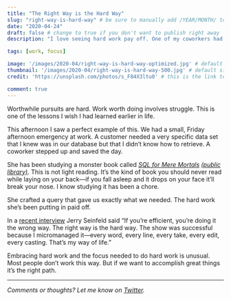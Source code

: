 ```yaml
---
title: "The Right Way is the Hard Way"
slug: "right-way-is-hard-way" # be sure to manually add /YEAR/MONTH/ to the beginning of the slug, ie. /2020/02/
date: "2020-04-24"
draft: false # change to true if you don't want to publish right away
description: "I love seeing hard work pay off. One of my coworkers had a hero moment this afternoon as a result of the deep work she's been putting in. Here's the story."

tags: [work, focus]

image: '/images/2020-04/right-way-is-hard-way-optimized.jpg' # default width is 1280
thumbnail: '/images/2020-04/right-way-is-hard-way-500.jpg' # default size should be 500x500
credit: 'https://unsplash.com/photos/s_F84X3ltu0' # this is the link to the page the image came from 

comment: true
---
```

Worthwhile pursuits are hard. Work worth doing involves struggle. This is one of the lessons I wish I had learned earlier in life.

This afternoon I saw a perfect example of this. We had a small, Friday afternoon emergency at work. A customer needed a very specific data set that I knew was in our database but that I didn’t know how to retrieve. A coworker stepped up and saved the day.
<!--more-->

She has been studying a monster book called *[SQL for Mere Mortals](https://bookshop.org/books/sql-queries-for-mere-mortals-a-hands-on-guide-to-data-manipulation-in-sql/9780134858333) [(public library)](https://www.worldcat.org/title/sql-queries-for-mere-mortals-a-hands-on-guide-to-data-manipulation-in-sql/oclc/1023657978).* This is not light reading. It’s the kind of book you should never read while laying on your back—if you fall asleep and it drops on your face it’ll break your nose.  I know studying it has been a chore.

She crafted a query that gave us exactly what we needed. The hard work she’s been putting in paid off.

In a [recent interview](https://hbr.org/2017/01/lifes-work-jerry-seinfeld%E2%80%8B) Jerry Seinfeld said “If you’re efficient, you’re doing it the wrong way. The right way is the hard way. The show was successful because I micromanaged it—every word, every line, every take, every edit, every casting. That’s my way of life.”

Embracing hard work and the focus needed to do hard work is unusual. Most people don’t work this way. But if we want to accomplish great things it’s the right path.

---

*Comments or thoughts? Let me know on [Twitter](https://twitter.com/adamtervort/).*
